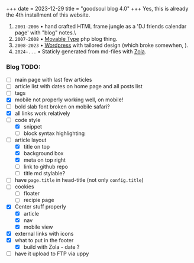 +++
date = 2023-12-29
title = "goodsoul blog 4.0"
+++
Yes, this is already the 4th installment of this website.

1. `2001-2006` • hand crafted HTML frame jungle as a 'DJ friends calendar page' with "blog" notes.\
2. `2007-2008` • [Movable Type](https://movabletype.org) php blog thing.
3. `2008-2023` • [Wordpress](https://wordpress.org) with tailored design (which broke somewhen, ).
4. `2024-...` • Staticly generated from md-files with [Zola](https://getzola.org).


### Blog TODO:
- [ ] main page with last few articles
- [ ] article list with dates on home page and all posts list
- [ ] tags
- [x] mobile not properly working well, on mobile!
- [ ] bold slab font broken on mobile safari?
- [x] all links work relatively
- [ ] code style
    - [x] snippet
    - [ ] block syntax highlighting
- [ ] article layout
    - [x] title on top
    - [x] background box
    - [x] meta on top right
    - [ ] link to github repo
    - [ ] title md stylable?
- [ ] have `page.title` in head-title (not only `config.title`)
- [ ] cookies
  - [ ] floater
  - [ ] recipie page
- [x] Center stuff properly
    - [x] article
    - [x] nav
    - [x] mobile view
- [x] external links with icons
- [x] what to put in the footer
    - [x] build with Zola - date ?
- [ ] have it upload to FTP via uppy
